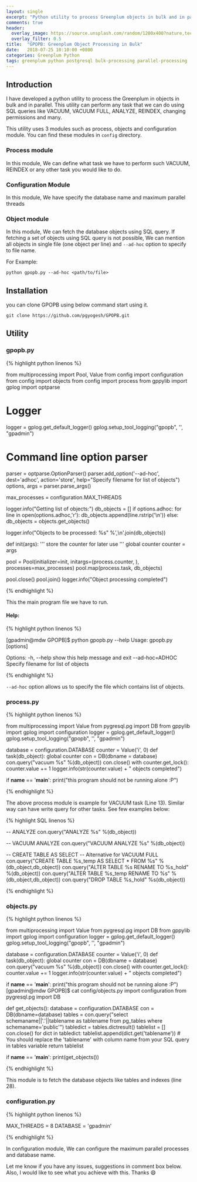 ```yaml
---
layout: single
excerpt: "Python utility to process Greenplum objects in bulk and in parallel"
comments: true
header:
  overlay_image: https://source.unsplash.com/random/1200x400?nature,technology,city
  overlay_filter: 0.5
title:  "GPOPB: Greenplum Object Processing in Bulk"
date:   2018-07-25 10:10:00 +0800
categories: Greenplum Python
tags: greenplum python postgresql bulk-processing parallel-processing
---
```


## Introduction

I have developed a python utility to process the Greenplum in objects in bulk and in parallel. This utility can perform any task that we can do using SQL queries like VACUUM, VACUUM FULL, ANALYZE, REINDEX, changing permissions and many.

This utility uses 3 modules such as process, objects and configuration module. You can find these modules in `config` directory.

### Process module

In this module, We can define what task we have to perform such VACUUM, REINDEX or any other task you would like to do.

### Configuration Module

In this module, We have specify the database name and maximum parallel threads

### Object module

In this module, We can fetch the database objects using SQL query. If fetching a set of objects using SQL query is not possible, We can mention all objects in single file (one object per line) and `--ad-hoc` option to specify to file name.

For Example:

`python gpopb.py --ad-hoc <path/to/file>`

## Installation

you can clone GPOPB using below command start using it.

`git clone https://github.com/pgyogesh/GPOPB.git`

## Utility

### gpopb.py

{% highlight python linenos %}

from multiprocessing import Pool, Value
from config import configuration
from config import objects
from config import process
from gppylib import gplog
import optparse

# Logger
logger = gplog.get_default_logger()
gplog.setup_tool_logging("gpopb", '', "gpadmin")

# Command line option parser
parser = optparse.OptionParser()
parser.add_option('--ad-hoc', dest='adhoc', action='store', help="Specify filename for list of objects")
options, args = parser.parse_args()

max_processes = configuration.MAX_THREADS

logger.info("Getting list of objects:")
db_objects = []
if options.adhoc:
        for line in open(options.adhoc,'r'):
                db_objects.append(line.rstrip('\n'))
else:
        db_objects = objects.get_objects()

logger.info("Objects to be processed: %s" %',\n'.join(db_objects))

def init(args):
    ''' store the counter for later use '''
    global counter
    counter = args

pool = Pool(initializer=init, initargs=(process.counter, ), processes=max_processes)
pool.map(process.task, db_objects)

pool.close()
pool.join()
logger.info("Object processing completed")

{% endhighlight %}

This the main program file we have to run.

#### Help:

{% highlight python linenos %}

[gpadmin@mdw GPOPB]$ python gpopb.py --help
Usage: gpopb.py [options]

Options:
  -h, --help      show this help message and exit
  --ad-hoc=ADHOC  Specify filename for list of objects

{% endhighlight %}

`--ad-hoc` option allows us to specify the file which contains list of objects.

### process.py

{% highlight python linenos %}

from multiprocessing import Value
from pygresql.pg import DB
from gppylib import gplog
import configuration
logger = gplog.get_default_logger()
gplog.setup_tool_logging("gpopb", '', "gpadmin")

database = configuration.DATABASE
counter = Value('i', 0)
def task(db_object):
        global counter
        con = DB(dbname = database)
        con.query("vacuum %s" %(db_object))
        con.close()
        with counter.get_lock():
                counter.value += 1
        logger.info(str(counter.value) + " objects completed")

if __name__ == '__main__':
        print("this program should not be running alone :P")

{% endhighlight %}

The above process module is example for VACUUM task (Line 13). Similar way can have write query for other tasks. See few examples below:

{% highlight SQL linenos %}

-- ANALYZE
con.query("ANALYZE %s" %(db_object))

-- VACUUM ANALYZE
con.query("VACUUM ANALYZE %s" %(db_object))

-- CREATE TABLE AS SELECT -- Alternative for VACUUM FULL
con.query("CREATE TABLE %s_temp AS SELECT * FROM %s" %(db_object,db_object))
con.query("ALTER TABLE %s RENAME TO %s_hold" %(db_object))
con.query("ALTER TABLE %s_temp RENAME TO %s" %(db_object,db_object))
con.query("DROP TABLE %s_hold" %s(db_object))

{% endhighlight %}

### objects.py

{% highlight python linenos %}

from multiprocessing import Value
from pygresql.pg import DB
from gppylib import gplog
import configuration
logger = gplog.get_default_logger()
gplog.setup_tool_logging("gpopb", '', "gpadmin")

database = configuration.DATABASE
counter = Value('i', 0)
def task(db_object):
        global counter
        con = DB(dbname = database)
        con.query("vacuum %s" %(db_object))
        con.close()
        with counter.get_lock():
                counter.value += 1
        logger.info(str(counter.value) + " objects completed")

if __name__ == '__main__':
        print("this program should not be running alone :P")
[gpadmin@mdw GPOPB]$ cat config/objects.py
import configuration
from pygresql.pg import DB

def get_objects():
        database = configuration.DATABASE
        con = DB(dbname=database)
        tables = con.query("select schemaname||'.'||tablename as tablename from pg_tables where schemaname='public'")
        tabledict = tables.dictresult()
        tablelist = []
        con.close()
        for dict in tabledict:
                tablelist.append(dict.get('tablename')) # You should replace the 'tablename' with column name from your SQL query in tables variable
        return tablelist

if __name__ == '__main__':
        print(get_objects())

{% endhighlight %}

This module is to fetch the database objects like tables and indexes (line 28). 

### configuration.py

{% highlight python linenos %}

MAX_THREADS = 8
DATABASE = 'gpadmin'

{% endhighlight %}

In configuration module, We can configure the maximum parallel processes and database name.

Let me know if you have any issues, suggestions in comment box below. Also, I would like to see what you achieve with this. Thanks :smile:
